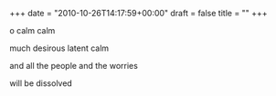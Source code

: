+++
date = "2010-10-26T14:17:59+00:00"
draft = false
title = ""
+++
<p>o calm calm</p>&#13;
<p>much desirous latent calm</p>&#13;
<p>and all the people and the worries</p>&#13;
<p>will be dissolved</p> 
